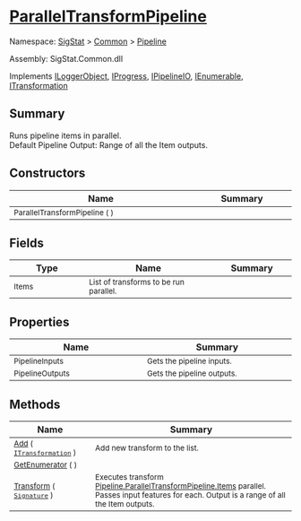 # [ParallelTransformPipeline](./ParallelTransformPipeline.md)

Namespace: [SigStat]() > [Common](./../README.md) > [Pipeline](./README.md)

Assembly: SigStat.Common.dll

Implements [ILoggerObject](./../ILoggerObject.md), [IProgress](./../Helpers/IProgress.md), [IPipelineIO](./IPipelineIO.md), [IEnumerable](https://docs.microsoft.com/en-us/dotnet/api/System.Collections.IEnumerable), [ITransformation](./../ITransformation.md)

## Summary
Runs pipeline items in parallel.  <br>Default Pipeline Output: Range of all the Item outputs.

## Constructors

| Name | Summary | 
| --- | --- | 
| <sub>ParallelTransformPipeline (  )</sub><img width=200/>  | <sub></sub><img width=200/>  | <br>


## Fields

| Type | Name | Summary | 
| --- | --- | --- | 
| <sub>Items</sub><img width=200/>  | <sub>List of transforms to be run parallel.</sub><img width=200/>  | <img width=200/>  | <br>


## Properties

| Name | Summary | 
| --- | --- | 
| <sub>PipelineInputs</sub><img width=200/>  | <sub>Gets the pipeline inputs.</sub><img width=200/>  | <br>
| <sub>PipelineOutputs</sub><img width=200/>  | <sub>Gets the pipeline outputs.</sub><img width=200/>  | <br>


## Methods

| Name | Summary | 
| --- | --- | 
| <sub>[Add](./Methods/ParallelTransformPipeline-100663502.md) ( [`ITransformation`](./../ITransformation.md) )</sub><img width=200/>  | <sub>Add new transform to the list.</sub><img width=200/>  | <br>
| <sub>[GetEnumerator](./Methods/ParallelTransformPipeline-100663501.md) (  )</sub><img width=200/>  | <sub></sub><img width=200/>  | <br>
| <sub>[Transform](./Methods/ParallelTransformPipeline-100663503.md) ( [`Signature`](./../Signature.md) )</sub><img width=200/>  | <sub>Executes transform [Pipeline.ParallelTransformPipeline.Items](https://github.com/hargitomi97/sigstat/blob/master/docs/md/.md) parallel.  Passes input features for each.  Output is a range of all the Item outputs.</sub><img width=200/>  | <br>


